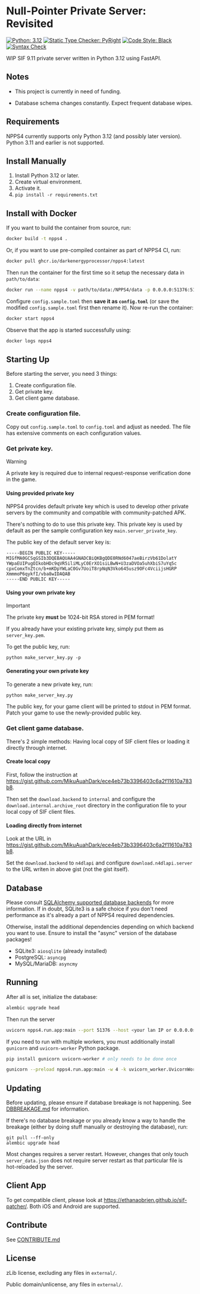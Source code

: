 Null-Pointer Private Server: Revisited
=====

[![Python: 3.12](https://img.shields.io/badge/Python-3.12-blue)](https://www.python.org/)
[![Static Type Checker: PyRight](https://img.shields.io/badge/Static%20Type%20Checker-PyRight-CEB98F)](https://github.com/microsoft/pyright)
[![Code Style: Black](https://img.shields.io/badge/Code%20Style-Black-000000.svg)](https://github.com/psf/black)
[![Syntax Check](https://github.com/DarkEnergyProcessor/NPPS4/actions/workflows/syntax-check.yml/badge.svg)](https://github.com/DarkEnergyProcessor/NPPS4/actions/workflows/syntax-check.yml)

WIP SIF 9.11 private server written in Python 3.12 using FastAPI.

Notes
-----

* This project is currently in need of funding.

* Database schema changes constantly. Expect frequent database wipes.

Requirements
-----

NPPS4 currently supports only Python 3.12 (and possibly later version). Python 3.11 and earlier is not supported.

Install Manually
----

1. Install Python 3.12 or later.
2. Create virtual environment.
3. Activate it.
4. `pip install -r requirements.txt`

Install with Docker
-----

If you want to build the container from source, run:
```sh
docker build -t npps4 .
```

Or, if you want to use pre-compiled container as part of NPPS4 CI, run:
```sh
docker pull ghcr.io/darkenergyprocessor/npps4:latest
```

Then run the container for the first time so it setup the necessary data in `path/to/data`:

```sh
docker run --name npps4 -v path/to/data:/NPPS4/data -p 0.0.0.0:51376:51376 -it npps4
```

Configure `config.sample.toml` then **save it as `config.toml`** (or save the modified `config.sample.toml` first then
rename it). Now re-run the container:
```sh
docker start npps4
```

Observe that the app is started successfully using:
```sh
docker logs npps4
```

Starting Up
-----

Before starting the server, you need 3 things:
1. Create configuration file.
2. Get private key.
3. Get client game database.

### Create configuration file.

Copy out `config.sample.toml` to `config.toml` and adjust as needed. The file has extensive comments on each
configuration values.

### Get private key.

> [!WARNING]
> A private key is required due to internal request-response verification done in the game.

#### Using provided private key

NPPS4 provides default private key which is used to develop other private servers by the community
and compatible with community-patched APK.

There's nothing to do to use this private key. This private key is used by default as per the sample configuration
key `main.server_private_key`.

The public key of the default server key is:
```
-----BEGIN PUBLIC KEY-----
MIGfMA0GCSqGSIb3DQEBAQUAA4GNADCBiQKBgQDE0RNd6047aeBirzVb61DolatY
YWpaEUIPugOIkobHDc9qVR5iliMLyC0ErXO1siLBwN+U3zaDVOa5uhXbiS7uYq5c
cpxComxTnZtcn/b+mKDpYWLaC0Gv7UoiT8rpNqN3Vko645usz9OFc4VciijsHGRP
XmmmoP6qykfI/vba8wIDAQAB
-----END PUBLIC KEY-----
```

#### Using your own private key

> [!IMPORTANT]
> The private key **must** be 1024-bit RSA stored in PEM format!

If you already have your existing private key, simply put them as `server_key.pem`.

To get the public key, run:

```
python make_server_key.py -p
```

#### Generating your own private key

To generate a new private key, run:

```sh
python make_server_key.py
```

The public key, for your game client will be printed to stdout in PEM format. Patch your game to use the
newly-provided public key.

### Get client game database.

There's 2 simple methods: Having local copy of SIF client files or loading it directly through internet.

#### Create local copy

First, follow the instruction at https://gist.github.com/MikuAuahDark/ece4eb73b3396403c6a2f11610a783b8.

Then set the `download.backend` to `internal` and configure the `download.internal.archive_root` directory in the
configuration file to your local copy of SIF client files.

#### Loading directly from internet

Look at the URL in https://gist.github.com/MikuAuahDark/ece4eb73b3396403c6a2f11610a783b8.

Set the `download.backend` to `n4dlapi` and configure `download.n4dlapi.server` to the URL writen in above gist (not
the gist itself).

Database
-----

Please consult [SQLAlchemy supported database backends](https://docs.sqlalchemy.org/en/20/dialects/index.html) for
more information. If in doubt, SQLite3 is a safe choice if you don't need performance as it's already a part of NPPS4
required dependencies.

Otherwise, install the additional dependencies depending on which backend you want to use. Ensure to install the 
"async" version of the database packages!

* SQLite3: `aiosqlite` (already installed)
* PostgreSQL: `asyncpg`
* MySQL/MariaDB: `asyncmy`

Running
-----

After all is set, initialize the database:
```sh
alembic upgrade head
```

Then run the server
```sh
uvicorn npps4.run.app:main --port 51376 --host <your lan IP or 0.0.0.0>
```

If you need to run with multiple workers, you must additionally install `gunicorn` and `uvicorn-worker` Python package.
```sh
pip install gunicorn uvicorn-worker # only needs to be done once

gunicorn --preload npps4.run.app:main -w 4 -k uvicorn_worker.UvicornWorker -b <your lan IP or 0.0.0.0>:51376
```

Updating
-----

Before updating, please ensure if database breakage is not happening. See [DBBREAKAGE.md](DBBREAKAGE.md) for
information.

If there's no database breakage or you already know a way to handle the breakage (either by doing stuff manually or
destroying the database), run:

```
git pull --ff-only
alembic upgrade head
```

Most changes requires a server restart. However, changes that only touch `server_data.json` does not require server
restart as that particular file is hot-reloaded by the server.

Client App
-----

To get compatible client, please look at https://ethanaobrien.github.io/sif-patcher/. Both iOS and Android are
supported.

Contribute
-----

See [CONTRIBUTE.md](CONTRIBUTE.md)


License
-----

zLib license, excluding any files in `external/`.

Public domain/unlicense, any files in `external/`.
